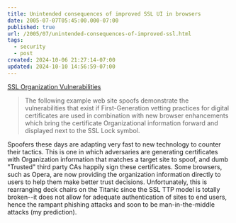 ```yaml
---
title: Unintended consequences of improved SSL UI in browsers
date: 2005-07-07T05:45:00.000-07:00
published: true
url: /2005/07/unintended-consequences-of-improved-ssl.html
tags:
  - security
  - post
created: 2024-10-06 21:27:14-07:00
updated: 2024-10-10 14:56:59-07:00
---
```


[SSL Organization Vulnerabilities](http://geotrust.com/resources/advisory/sslorg/index.htm "SSL Organization Vulnerabilities")  
  

>   
> The following example web site spoofs demonstrate the vulnerabilities that exist if First-Generation vetting practices for digital certificates are used in combination with new browser enhancements which bring the certificate Organizational information forward and displayed next to the SSL Lock symbol.  

  
  
Spoofers these days are adapting very fast to new technology to counter their tactics. This is one in which adversaries are generating certificates with Organization information that matches a target site to spoof, and dumb "Trusted" third party CAs happily sign these certificates. Some browsers, such as Opera, are now providing the organization information directly to users to help them make better trust decisions. Unfortunately, this is rearranging deck chairs on the Titanic since the SSL TTP model is totally broken--it does not allow for adequate authentication of sites to end users, hence the rampant phishing attacks and soon to be man-in-the-middle attacks (my prediction).